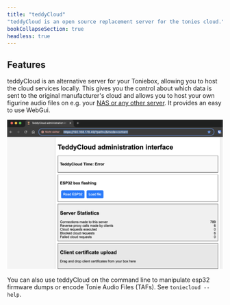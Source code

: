 ```yaml
---
title: "teddyCloud"
"teddyCloud is an open source replacement server for the tonies cloud."
bookCollapseSection: true
headless: true
---
```


## Features
teddyCloud is an alternative server for your Toniebox, allowing you to host the cloud services locally.
This gives you the control about which data is sent to the original manufacturer's cloud and allows you
to host your own figurine audio files on e.g. your [NAS or any other server](supported-server-hardware). It provides an easy to use WebGui.

![teddyCloud Webinterface](/img/teddyCloudWebinterface.png)

You can also use teddyCloud on the command line to manipulate esp32 firmware dumps or encode Tonie Audio Files (TAFs). See ```toniecloud --help```.
